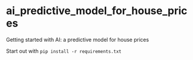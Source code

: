 # ai_predictive_model_for_house_prices
Getting started with AI: a predictive model for house prices

Start out with
`pip install -r requirements.txt`


